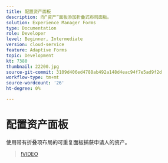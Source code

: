 ```yaml
---
title: 配置资产面板
description: 向“资产”面板添加折叠式布局面板。
solution: Experience Manager Forms
type: Documentation
role: Developer
level: Beginner, Intermediate
version: cloud-service
feature: Adaptive Forms
topic: Development
kt: 7380
thumbnail: 22200.jpg
source-git-commit: 3109d406ed4788ab492a148d4eac94f7e5ad9f2d
workflow-type: tm+mt
source-wordcount: '26'
ht-degree: 0%

---
```



# 配置资产面板

使用带有折叠项布局的可重复面板捕获申请人的资产。

>[!VIDEO](https://video.tv.adobe.com/v/336473?quality=9&learn=on)

